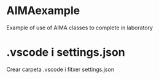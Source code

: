 # AIMAexample
Example of use of AIMA classes to complete in laboratory

# .vscode i settings.json

Crear carpeta .vscode i fitxer settings.json
